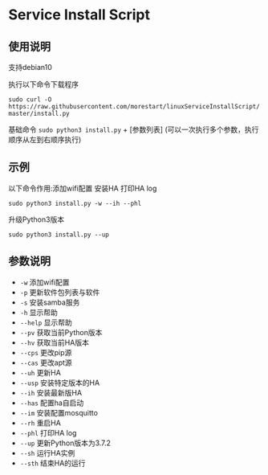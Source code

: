 # Service Install Script

## 使用说明 
支持debian10

执行以下命令下载程序

`sudo curl -O https://raw.githubusercontent.com/morestart/linuxServiceInstallScript/master/install.py`

基础命令 `sudo python3 install.py`  + [参数列表] (可以一次执行多个参数，执行顺序从左到右顺序执行)

## 示例
以下命令作用:添加wifi配置 安装HA 打印HA log

`sudo python3 install.py -w --ih --phl`

升级Python3版本

`sudo python3 install.py --up`

## 参数说明
- `-w` 添加wifi配置
- `-p` 更新软件包列表与软件
- `-s` 安装samba服务
- `-h` 显示帮助
- `--help` 显示帮助
- `--pv` 获取当前Python版本
- `--hv` 获取当前HA版本
- `--cps` 更改pip源
- `--cas` 更改apt源
- `--uh` 更新HA
- `--usp` 安装特定版本的HA
- `--ih` 安装最新版HA
- `--has` 配置ha自启动
- `--im` 安装配置mosquitto
- `--rh` 重启HA
- `--phl` 打印HA log
- `--up` 更新Python版本为3.7.2
- `--sh` 运行HA实例
- `--sth` 结束HA的运行
